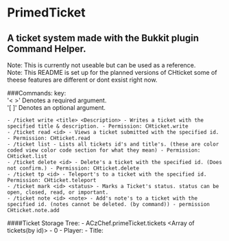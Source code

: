 PrimedTicket
========

A ticket system made with the Bukkit plugin Command Helper.
----------------

Note: This is currently not useable but can be used as a reference.  
Note: This README is set up for the planned versions of CHticket some of theese features are different or dont exsist right now.

###Commands: 
key:   
'< >' Denotes a required argument.  
'[ ]' Denotes an optional argument.

	- /ticket write <title> <Description> - Writes a ticket with the specified title & description. - Permission: CHticket.write
	- /ticket read <id> - Views a ticket submitted with the specified id. - Permission: CHticket.read
	- /ticket list - Lists all tickets id's and title's. (these are color coded view color code section for what they mean) - Permission: CHticket.list
	- /ticket delete <id> - Delete's a ticket with the specified id. (Does not confirm.) - Permission: CHticket.delete
	- /ticket tp <id> - Teleport's to a ticket with the specified id. Permission: CHticket.teleport
	- /ticket mark <id> <status> - Marks a Ticket's status. status can be open, closed, read, or important.
	- /ticket note <id> <note> - Add's note's to a ticket with the specified id. (notes cannot be deleted. (by command)) - permission CHticket.note.add

####Ticket Storage Tree:
	- ACzChef.primeTicket.tickets <Array of tickets(by id)>
		- 0 <array of data per ticket>
			- Player: <Player that wrote the ticket>
			- Title: <Title that the player wrote>
			- Description: <Description that the player wrote>
			- Location: <Location of the player at ticket write time> (Rounded)
			- Priority: <Priority of the ticket> (Priority has 2 values High, Normal)
			- Color: <Color of the ticket when called by /ticket list>
			- Notes: <An array of notes on the ticket>
				- <Note added by /ticket note> (stored as string)			-
		- 1 <array of data per ticket>
			- Player: <Player that wrote the ticket>
			- Title: <Title that the player wrote>
			- Description: <Description that the player wrote>
			- Location: <Location of the player at ticket write time> (Rounded)
			- Priority: <Priority of the ticket> (Priority has 2 values High, Normal)
			- Color: <Color of the ticket when called by /ticket list>
			- Notes: <An array of notes on the ticket>
				- <Note added by /ticket note> (stored as string)

Ticket Color Codes:  

- Red: high Priority And Open  
- Gray: Normal Priority And  Open  
- Blue: Marked Read  
- Dark Gray: Closed

Extra Info:

- Important tickets have a ! next to the title
- Tickets have high priotiy when writen by someone with the permission CHticket.write.vip
- /Ticket list is paged 5 tickets a page

ToDo:

- Add ability to delete nots off of a ticket.
- Re-write code.

Planned Features:

- More priority levels
- ability to keep notes on a player
- Time stamps
- Add config options

Bugs: (Cant really write this part yet)
